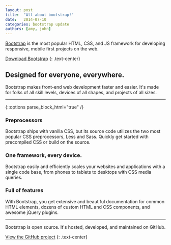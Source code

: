 ```yaml
---
layout: post
title:  "All about bootstrap!"
date:   2014-07-10
categories: bootstrap update
authors: [amy, john]
---
```


[Bootstrap][] is the most popular HTML, CSS, and JS framework for developing responsive, mobile first projects on the web.

<a href="http://getbootstrap.com/getting-started#download" class="btn btn-default btn-lg">Download Bootstrap</a>
{: .text-center}

## Designed for everyone, everywhere.

Bootstrap makes front-end web development faster and easier. It's made for folks of all skill levels, devices of all shapes, and projects of all sizes.

<hr class="half-rule" />

{::options parse_block_html="true" /}

<div class="container-fluid">
<div class="row">
  <div class="col-sm-4">

### Preprocessors

Bootstrap ships with vanilla CSS, but its source code utilizes the two most popular CSS preprocessors, Less and Sass. Quickly get started with precompiled CSS or build on the source.
  </div>
  <div class="col-sm-4">

### One framework, every device.

Bootstrap easily and efficiently scales your websites and applications with a single code base, from phones to tablets to desktops with CSS media queries.
  </div>
  <div class="col-sm-4">

### Full of features

With Bootstrap, you get extensive and beautiful documentation for common HTML elements, dozens of custom HTML and CSS components, and awesome jQuery plugins.
  </div>
</div>
</div>

<hr class="half-rule" />

Bootstrap is open source. It's hosted, developed, and maintained on GitHub.

<a href="https://github.com/twbs/bootstrap" class="btn btn-default btn-lg">View the GitHub project</a>
{: .text-center}

[Bootstrap]: http://getbootstrap.com/
